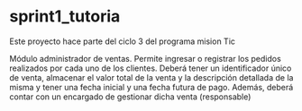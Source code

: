 # sprint1_tutoria
Este proyecto hace parte del ciclo 3 del programa mision Tic

Módulo administrador de ventas. Permite ingresar o registrar los pedidos
realizados por cada uno de los clientes. Deberá tener un identificador único
de venta, almacenar el valor total de la venta y la descripción detallada de la
misma y tener una fecha inicial y una fecha futura de pago. Además, deberá
contar con un encargado de gestionar dicha venta (responsable)